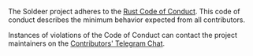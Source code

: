 The Soldeer project adheres to the
[Rust Code of Conduct](https://www.rust-lang.org/policies/code-of-conduct).
This code of conduct describes the minimum behavior expected from all contributors.

Instances of violations of the Code of Conduct can contact the project maintainers on the
[Contributors' Telegram Chat](https://t.me/+tn6gOCJseD83OTZk).
